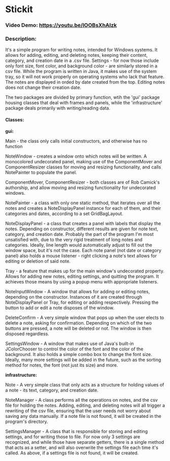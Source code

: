 # Stickit
### Video Demo:  https://youtu.be/lOOBsXhAlzk
### Description:
It's a simple program for writing notes, intended for Windows systems. It allows for adding, editing, and deleting notes, keeping their content, category,
and creation date in a .csv file. Settings - for now those include only font size, font color, and background color - are similarly stored in a csv file.
While the program is written in Java, it makes use of the system tray, so it will not work properly on operating systems who lack that feature. 
The notes are displayed in orded by date created from the top. Editing notes does not change their creation date. 


The two packages are divided by primary function, wtih the 'gui' package housing classes that deal with frames and panels,
while the 'infrastructure' package deals primarily with writing/reading data.

#### Classes:

**gui:**

Main - the class only calls initial constructors, and otherwise has no function

NoteWindow - creates a window onto which notes will be written. A monocolored undecorated panel, making use of the ComponentMover and ComponentResizer classes
for moving and resizing functionality, and calls NotePainter to populate the panel.

ComponentMover, ComponentResizer - both classes are of Rob Camick's authorship, and allow moving and resizing functionality for undecorated windows.

NotePainter - a class with only one static method, that iterates over all the notes and creates a NoteDisplayPanel instance for each of them, and  their categories and dates, according to a set GridBagLayout. 

NoteDisplayPanel - a class that creates a panel with labels that display the notes. Depending on constructor, different results are given for note text, category, and creation date. Probably the part of the program I'm most unsatisfied with, due to the very rigid treatment of long notes and categories. Ideally, line length would automatically adjust to fill out the window space, but it's not the case. Each note panel (not date or category panel) also holds a mouse listener - right clicking a note's text allows for editing or deletion of said note.

Tray - a feature that makes up for the main window's undecorated property. Allows for adding new notes, editing settings, and quitting the program. It achieves those means by using a popup menu with appropriate listeners.

NoteInputWindow - A window that allows for adding or editing notes, depending on the constructor. Instances of it are created through NoteDisplayPanel or Tray, for editing or adding respectively. Pressing the button to add or edit a note disposes of the window.

DeleteConfirm - A very simple window that pops up when the user elects to delete a note, asking for confirmation. Depending on which of the two buttons are pressed, a note will be deleted or not. The window is then disposed regardless.

SettingsWindow - A window that makes use of Java's built-in JColorChooser to control the color of the font and the color of the background. It also holds a simple combo box to change the font size. Ideally, many more settings will be added in the future, such as the sorting method for notes, the font (not just its size) and more.

**infrastructure:**

Note - A very simple class that only acts as a structure for holding values of a note - its text, category, and creation date.

NoteManager - A class performs all the operations on notes, and the csv file for holding the notes. Adding, editing, and deleting notes will all trigger a rewriting of the csv file, ensuring that the user needs not worry about saving any data manually. If a note file is not found, it will be created in the program's directory.

SettingsManager - A class that is responsible for storing and editing settings, and for writing those to file. For now only 3 settings are recognized, and while those have separate getters, there is a single method that acts as a setter, and will also overwrite the settings file each time it's called. As above, if a settings file is not found, it will be created.
